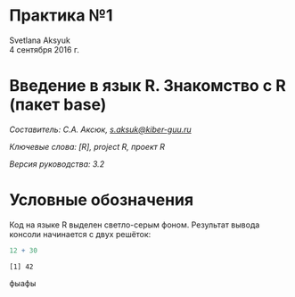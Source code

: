 # Практика №1
Svetlana Aksyuk  
4 сентября 2016 г.  



# Введение в язык R. Знакомство с R (пакет base)  

*Составитель: С.А. Аксюк, [s.aksuk@kiber-guu.ru](s.aksuk@kiber-guu.ru)*  

*Ключевые слова: [R], project R, проект R*  

*Версия руководства: 3.2*  
  
# Условные обозначения  

Код на языке R выделен светло-серым фоном. Результат вывода консоли начинается с двух решёток:  


```r
12 + 30
```

```
[1] 42
```

фыафы  

